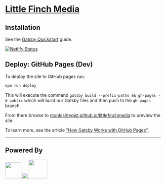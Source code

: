 # [Little Finch Media](https://www.littlefinchmedia.com)

## Installation

See the [Gatsby Quickstart][1] guide.

[![Netlify Status](https://api.netlify.com/api/v1/badges/1b35fbfa-389e-4655-87b5-964c88fd1398/deploy-status)](https://app.netlify.com/sites/serene-euler-988cd5/deploys)

## Deploy: GitHub Pages (Dev)

To deploy the site to GitHub pages run:
```bash
npm run deploy
```

This will execute the commend `gatsby build --prefix-paths && gh-pages -d public` which will build our Gatsby files and then push to the `gh-pages` branch.

From there browse to [monkishtypist.github.io/littlefinchmedia][3] to preview the site.

To learn more, see the article ["How Gatsby Works with GitHub Pages"][2].

---
## Powered By
<a href="https://www.gatsbyjs.org">
  <img src="https://www.gatsbyjs.org/Gatsby-Monogram.svg" width=52 />
</a>

<a href="https://www.netlify.com">
  <img src="https://www.netlify.com/img/global/badges/netlify-color-bg.svg" />
</a>

<a href="https://github.com">
  <img src="https://github.githubassets.com/images/modules/logos_page/GitHub-Mark.png" height="60" />
</a>

[1]: https://www.gatsbyjs.org/docs/quick-start/
[2]: https://www.gatsbyjs.org/docs/how-gatsby-works-with-github-pages/
[3]: https://monkishtypist.github.io/littlefinchmedia/
